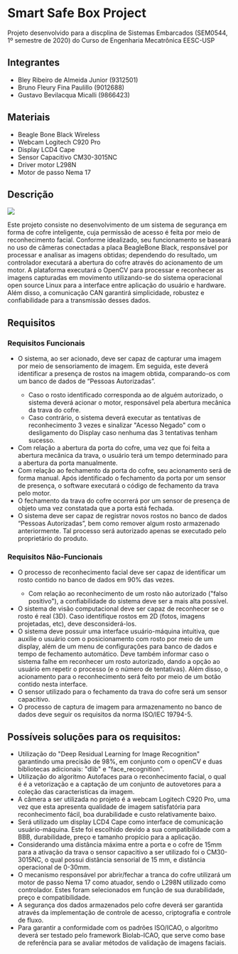 # Smart Safe Box Project
Projeto desenvolvido para a discplina de Sistemas Embarcados (SEM0544, 1º semestre de 2020) do Curso de Engenharia Mecatrônica EESC-USP

<h2> Integrantes </h2>
<p><ul>
    
  <li>Bley Ribeiro de Almeida Junior (9312501)</li>
  <li>Bruno Fleury Fina Paulillo (9012688)</li>
  <li>Gustavo Bevilacqua Micalli (9866423)
</li>
</ul></p>

<h2> Materiais </h2>
<p><ul>
    
  <li>Beagle Bone Black Wireless</li>
  <li>Webcam Logitech C920 Pro</li>
  <li>Display LCD4 Cape</li>
  <li>Sensor Capacitivo CM30-3015NC</li>
  <li>Driver motor L298N </li>
  <li>Motor de passo Nema 17</li>
</ul></p>



<h2> Descrição </h2>
<img src="https://user-images.githubusercontent.com/64747785/82112787-cbaebf80-9726-11ea-87b2-587ccfb65b05.jpg">
<p> Este projeto consiste no desenvolvimento de um sistema de segurança em forma de cofre inteligente, cuja permissão de acesso é feita por meio de reconhecimento facial. Conforme idealizado, seu funcionamento se baseará no uso de câmeras conectadas a placa BeagleBone Black, responsável por processar e analisar as imagens obtidas; dependendo do resultado, um controlador executará a abertura do cofre através do acionamento de um motor. A plataforma executará o OpenCV para processar e reconhecer as imagens capturadas em movimento utilizando-se do sistema operacional open source Linux para a interface entre aplicação do usuário e hardware. Além disso, a comunicação CAN garantirá simplicidade, robustez e confiabilidade para a transmissão desses dados. </p>

<h2> Requisitos </h2>

<h3> Requisitos Funcionais </h3>
<p><ul>
    <li>O sistema, ao ser acionado, deve ser capaz de capturar uma imagem por meio de sensoriamento de imagem. Em seguida, este deverá identificar a presença de rostos na imagem obtida, comparando-os com um banco de dados de “Pessoas Autorizadas”.</li><ul>
             <li>Caso o rosto identificado corresponda ao de alguém autorizado, o sistema deverá acionar o motor, responsável pela abertura mecânica da trava do cofre.</li>
             <li>Caso contrário, o sistema deverá executar as tentativas de reconhecimento 3 vezes e sinalizar "Acesso Negado" com o desligamento do Display caso nenhuma das 3 tentativas tenham sucesso.
    </li>
  </ul>
  <li>Com relação a abertura da porta do cofre, uma vez que foi feita a abertura mecânica da trava, o usuário terá um tempo determinado para a abertura da porta manualmente.
  <li>Com relação ao fechamento da porta do cofre, seu acionamento será de forma manual. Após identificado o fechamento da porta por um sensor de presença, o software executará o código de fechamento da trava pelo motor.
 </li>
  <li>O fechamento da trava do cofre ocorrerá por um sensor de presença de objeto uma vez constatada que a porta está fechada.</li>
  <li>O sistema deve ser capaz de registrar novos rostos no banco de dados “Pessoas Autorizadas”, bem como remover algum rosto armazenado anteriormente. Tal processo será autorizado apenas se executado pelo proprietário do produto.</li>
</ul></p>

<h3> Requisitos Não-Funcionais </h3>
<p><ul>
    <li>O processo de reconhecimento facial deve ser capaz de identificar um rosto contido no banco de dados em 90% das vezes.</li><ul>
             <li>Com relação ao reconhecimento de um rosto não autorizado ("falso positivo"), a confiabilidade do sistema deve ser a mais alta possível.</li>
  </ul>
  <li>O sistema de visão computacional deve ser capaz de reconhecer se o rosto é real (3D). Caso identifique rostos em 2D (fotos, imagens projetadas, etc), deve desconsiderá-los.</li>
  <li>O sistema deve possuir uma interface usuário-máquina intuitiva, que auxilie o usuário com o posicionamento com rosto por meio de um display, além de um menu de configurações para banco de dados e tempo de fechamento automático. Deve também informar caso o sistema falhe em reconhecer um rosto autorizado, dando a opção ao usuário em repetir o processo (e o número de tentativas). Além disso, o acionamento para o reconhecimento será feito por meio de um botão contido nesta interface.</li>
    <li>O sensor utilizado para o fechamento da trava do cofre será um sensor capacitivo.</li>
  <li>O processo de captura de imagem para armazenamento no banco de dados deve seguir os requisitos da norma ISO/IEC 19794-5.
</li>
</ul></p>



<h2> Possíveis soluções para os requisitos: </h2>
<p><ul>
    
  <li>Utilização do "Deep Residual Learning for Image Recognition" garantindo uma precisão de 98%, em conjunto com o openCV e duas bibliotecas adicionais: "dlib" e "face_recognition".</li>
  <li>Utilização do algoritmo Autofaces para o reconhecimento facial, o qual é é a vetorização e a captação de um conjunto de autovetores para a coleção das caracteristicas da imagem. </li>
  <li>A câmera a ser utilizada no projeto é a webcam Logitech C920 Pro, uma vez que esta apresenta qualidade de imagem satisfatória para reconhecimento fácil, boa durabilidade e custo relativamente baixo.</li>
  <li>Será utilizado um display LCD4 Cape como interface de comunicação usuário-máquina. Este foi escolhido devido a sua compatibilidade com a BBB, durabilidade, preço e tamanho propício para a aplicação.</li>
  <li>Considerando uma distância máxima entre a porta e o cofre de 15mm para a ativação da trava o sensor capacitivo a ser utilizado foi o CM30-3015NC, o qual possui distância sensorial de 15 mm, e distância operacional de 0-30mm.</li>
  <li>O mecanismo responsável por abrir/fechar a tranca do cofre utilizará um motor de passo Nema 17 como atuador, sendo o L298N utilizado como controlador. Estes foram selecionados em função de sua durabilidade, preço e compatibilidade.</li>
  <li>A segurança dos dados armazenados pelo cofre deverá ser garantida através da implementação de controle de acesso, criptografia e controle de fluxo.</li>
  <li>Para garantir a conformidade com os padrões ISO/ICAO, o algoritmo deverá ser testado pelo framework Biolab-ICAO, que serve como base de referência para se avaliar métodos de validação de imagens faciais. </li>
</ul></p>
